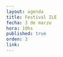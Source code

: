 ```yaml
---
layout: agenda
title: Festival ILE
fecha: 3 de marzo
hora: 19hs 
published: true
orden: 3
link: 
---
```


